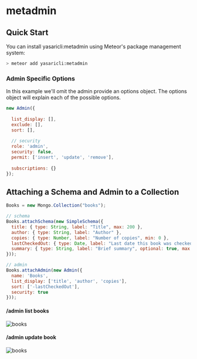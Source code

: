 metadmin 
======

## Quick Start
You can install yasaricli:metadmin using Meteor's package management system:

```bash
> meteor add yasaricli:metadmin
```

### Admin Specific Options
In this example we'll omit the admin provide an options
object. The options object will explain each of the possible options.

```javascript
new Admin({
  
  list_display: [],
  exclude: [],
  sort: [],
  
  // security
  role: 'admin',
  security: false,
  permit: ['insert', 'update', 'remove'],
  
  subscriptions: {}
});
```
## Attaching a Schema and Admin to a Collection

```js
Books = new Mongo.Collection("books");

// schema 
Books.attachSchema(new SimpleSchema({
  title: { type: String, label: "Title", max: 200 },
  author: { type: String, label: "Author" },
  copies: { type: Number, label: "Number of copies", min: 0 },
  lastCheckedOut: { type: Date, label: "Last date this book was checked out", optional: true },
  summary: { type: String, label: "Brief summary", optional: true, max: 1000 }
}));

// admin
Books.attachAdmin(new Admin({
  name: 'Books',
  list_display: ['title', 'author', 'copies'],
  sort: ['-lastCheckedOut'],
  security: true
}));
```

#### /admin list books
![books](http://i.imgur.com/5fpi8Nn.png)

#### /admin update book
![books](http://i.imgur.com/2wRgXjh.png)
